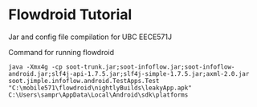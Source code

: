 # Flowdroid Tutorial
Jar and config file compilation for UBC EECE571J

Command for running flowdroid
```
java -Xmx4g -cp soot-trunk.jar;soot-infoflow.jar;soot-infoflow-android.jar;slf4j-api-1.7.5.jar;slf4j-simple-1.7.5.jar;axml-2.0.jar     soot.jimple.infoflow.android.TestApps.Test "C:\mobile571\flowdroid\nightlyBuilds\leakyApp.apk" C:\Users\sampr\AppData\Local\Android\sdk\platforms

```
